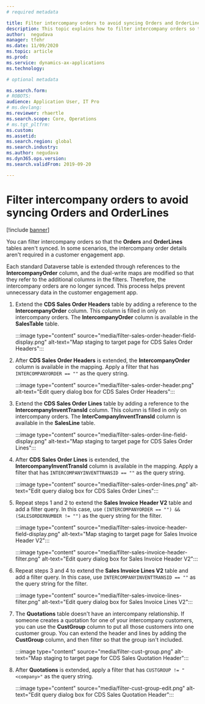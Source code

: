 ```yaml
---
# required metadata

title: Filter intercompany orders to avoid syncing Orders and OrderLines
description: This topic explains how to filter intercompany orders so that the Orders and OrderLines entities aren't synced.
author:  negudava
manager: tfehr
ms.date: 11/09/2020
ms.topic: article
ms.prod: 
ms.service: dynamics-ax-applications
ms.technology: 

# optional metadata

ms.search.form: 
# ROBOTS: 
audience: Application User, IT Pro
# ms.devlang: 
ms.reviewer: rhaertle
ms.search.scope: Core, Operations
# ms.tgt_pltfrm: 
ms.custom: 
ms.assetid: 
ms.search.region: global
ms.search.industry: 
ms.author: negudava
ms.dyn365.ops.version: 
ms.search.validFrom: 2019-09-20

---
```


# Filter intercompany orders to avoid syncing Orders and OrderLines

[!include [banner](../../includes/banner.md)]

You can filter intercompany orders so that the **Orders** and **OrderLines** tables aren't synced. In some scenarios, the intercompany order details aren't required in a customer engagement app.

Each standard Dataverse table is extended through references to the **IntercompanyOrder** column, and the dual-write maps are modified so that they refer to the additional columns in the filters. Therefore, the intercompany orders are no longer synced. This process helps prevent unnecessary data in the customer engagement app.

1. Extend the **CDS Sales Order Headers** table by adding a reference to the **IntercompanyOrder** column. This column is filled in only on intercompany orders. The **IntercompanyOrder** column is available in the **SalesTable** table.

    :::image type="content" source="media/filter-sales-order-header-field-display.png" alt-text="Map staging to target page for CDS Sales Order Headers":::

2. After **CDS Sales Order Headers** is extended, the **IntercompanyOrder** column is available in the mapping. Apply a filter that has `INTERCOMPANYORDER == ""` as the query string.

    :::image type="content" source="media/filter-sales-order-header.png" alt-text="Edit query dialog box for CDS Sales Order Headers":::

3. Extend the **CDS Sales Order Lines** table by adding a reference to the **IntercompanyInventTransId** column. This column is filled in only on intercompany orders. The **InterCompanyInventTransId** column is available in the **SalesLine** table.

    :::image type="content" source="media/filter-sales-order-line-field-display.png" alt-text="Map staging to target page for CDS Sales Order Lines":::

4. After **CDS Sales Order Lines** is extended, the **IntercompanyInventTransId** column is available in the mapping. Apply a filter that has `INTERCOMPANYINVENTTRANSID == ""` as the query string.

    :::image type="content" source="media/filter-sales-order-lines.png" alt-text="Edit query dialog box for CDS Sales Order Lines":::

5. Repeat steps 1 and 2 to extend the **Sales Invoice Header V2** table and add a filter query. In this case, use `(INTERCOMPANYORDER == "") && (SALESORDERNUMBER != "")` as the query string for the filter.

    :::image type="content" source="media/filter-sales-invoice-header-field-display.png" alt-text="Map staging to target page for Sales Invoice Header V2":::

    :::image type="content" source="media/filter-sales-invoice-header-filter.png" alt-text="Edit query dialog box for Sales Invoice Header V2":::

6. Repeat steps 3 and 4 to extend the **Sales Invoice Lines V2** table and add a filter query. In this case, use `INTERCOMPANYINVENTTRANSID == ""` as the query string for the filter.

    :::image type="content" source="media/filter-sales-invoice-lines-filter.png" alt-text="Edit query dialog box for Sales Invoice Lines V2":::

7. The **Quotations** table doesn't have an intercompany relationship. If someone creates a quotation for one of your intercompany customers, you can use the **CustGroup** column to put all those customers into one customer group. You can extend the header and lines by adding the **CustGroup** column, and then filter so that the group isn't included.

    :::image type="content" source="media/filter-cust-group.png" alt-text="Map staging to target page for CDS Sales Quotation Header":::

8. After **Quotations** is extended, apply a filter that has `CUSTGROUP != "<company>"` as the query string.

    :::image type="content" source="media/filter-cust-group-edit.png" alt-text="Edit query dialog box for CDS Sales Quotation Header":::
